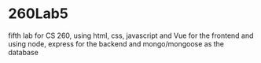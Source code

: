 # 260Lab5
fifth lab for CS 260, using html, css, javascript and Vue for the frontend and using node, express for the backend and mongo/mongoose as the database
